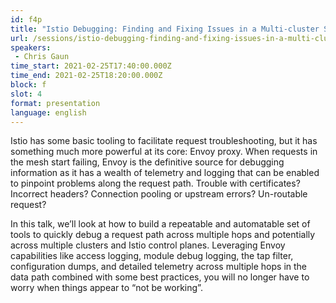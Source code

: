 ```yaml
---
id: f4p
title: "Istio Debugging: Finding and Fixing Issues in a Multi-cluster Service Graph"
url: /sessions/istio-debugging-finding-and-fixing-issues-in-a-multi-cluster-service-graph
speakers:
 - Chris Gaun
time_start: 2021-02-25T17:40:00.000Z
time_end: 2021-02-25T18:20:00.000Z
block: f
slot: 4
format: presentation
language: english
---
```


Istio has some basic tooling to facilitate request troubleshooting, but it has something much more powerful at its core: Envoy proxy. When requests in the mesh start failing, Envoy is the definitive source for debugging information as it has a wealth of telemetry and logging that can be enabled to pinpoint problems along the request path. Trouble with certificates? Incorrect headers? Connection pooling or upstream errors? Un-routable request?

In this talk, we’ll look at how to build a repeatable and automatable set of tools to quickly debug a request path across multiple hops and potentially across multiple clusters and Istio control planes. Leveraging Envoy capabilities like access logging, module debug logging, the tap filter, configuration dumps, and detailed telemetry across multiple hops in the data path combined with some best practices, you will no longer have to worry when things appear to “not be working”. 